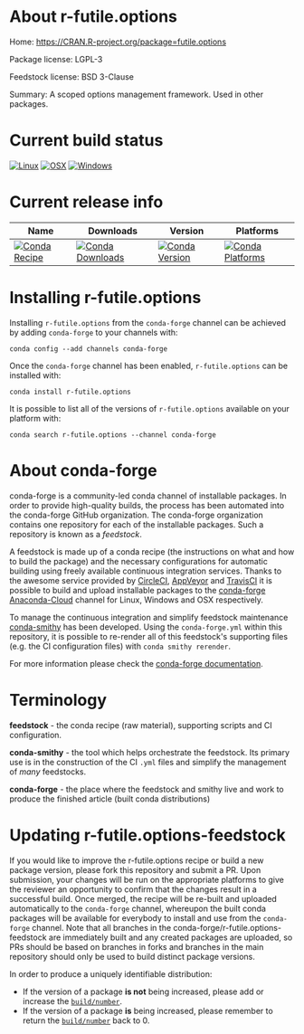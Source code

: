 About r-futile.options
======================

Home: https://CRAN.R-project.org/package=futile.options

Package license: LGPL-3

Feedstock license: BSD 3-Clause

Summary: A scoped options management framework. Used in other packages.



Current build status
====================

[![Linux](https://img.shields.io/circleci/project/github/conda-forge/r-futile.options-feedstock/master.svg?label=Linux)](https://circleci.com/gh/conda-forge/r-futile.options-feedstock)
[![OSX](https://img.shields.io/travis/conda-forge/r-futile.options-feedstock/master.svg?label=macOS)](https://travis-ci.org/conda-forge/r-futile.options-feedstock)
[![Windows](https://img.shields.io/appveyor/ci/conda-forge/r-futile.options-feedstock/master.svg?label=Windows)](https://ci.appveyor.com/project/conda-forge/r-futile-options-feedstock/branch/master)

Current release info
====================

| Name | Downloads | Version | Platforms |
| --- | --- | --- | --- |
| [![Conda Recipe](https://img.shields.io/badge/recipe-r--futile.options-green.svg)](https://anaconda.org/conda-forge/r-futile.options) | [![Conda Downloads](https://img.shields.io/conda/dn/conda-forge/r-futile.options.svg)](https://anaconda.org/conda-forge/r-futile.options) | [![Conda Version](https://img.shields.io/conda/vn/conda-forge/r-futile.options.svg)](https://anaconda.org/conda-forge/r-futile.options) | [![Conda Platforms](https://img.shields.io/conda/pn/conda-forge/r-futile.options.svg)](https://anaconda.org/conda-forge/r-futile.options) |

Installing r-futile.options
===========================

Installing `r-futile.options` from the `conda-forge` channel can be achieved by adding `conda-forge` to your channels with:

```
conda config --add channels conda-forge
```

Once the `conda-forge` channel has been enabled, `r-futile.options` can be installed with:

```
conda install r-futile.options
```

It is possible to list all of the versions of `r-futile.options` available on your platform with:

```
conda search r-futile.options --channel conda-forge
```


About conda-forge
=================

conda-forge is a community-led conda channel of installable packages.
In order to provide high-quality builds, the process has been automated into the
conda-forge GitHub organization. The conda-forge organization contains one repository
for each of the installable packages. Such a repository is known as a *feedstock*.

A feedstock is made up of a conda recipe (the instructions on what and how to build
the package) and the necessary configurations for automatic building using freely
available continuous integration services. Thanks to the awesome service provided by
[CircleCI](https://circleci.com/), [AppVeyor](https://www.appveyor.com/)
and [TravisCI](https://travis-ci.org/) it is possible to build and upload installable
packages to the [conda-forge](https://anaconda.org/conda-forge)
[Anaconda-Cloud](https://anaconda.org/) channel for Linux, Windows and OSX respectively.

To manage the continuous integration and simplify feedstock maintenance
[conda-smithy](https://github.com/conda-forge/conda-smithy) has been developed.
Using the ``conda-forge.yml`` within this repository, it is possible to re-render all of
this feedstock's supporting files (e.g. the CI configuration files) with ``conda smithy rerender``.

For more information please check the [conda-forge documentation](https://conda-forge.org/docs/).

Terminology
===========

**feedstock** - the conda recipe (raw material), supporting scripts and CI configuration.

**conda-smithy** - the tool which helps orchestrate the feedstock.
                   Its primary use is in the construction of the CI ``.yml`` files
                   and simplify the management of *many* feedstocks.

**conda-forge** - the place where the feedstock and smithy live and work to
                  produce the finished article (built conda distributions)


Updating r-futile.options-feedstock
===================================

If you would like to improve the r-futile.options recipe or build a new
package version, please fork this repository and submit a PR. Upon submission,
your changes will be run on the appropriate platforms to give the reviewer an
opportunity to confirm that the changes result in a successful build. Once
merged, the recipe will be re-built and uploaded automatically to the
`conda-forge` channel, whereupon the built conda packages will be available for
everybody to install and use from the `conda-forge` channel.
Note that all branches in the conda-forge/r-futile.options-feedstock are
immediately built and any created packages are uploaded, so PRs should be based
on branches in forks and branches in the main repository should only be used to
build distinct package versions.

In order to produce a uniquely identifiable distribution:
 * If the version of a package **is not** being increased, please add or increase
   the [``build/number``](https://conda.io/docs/user-guide/tasks/build-packages/define-metadata.html#build-number-and-string).
 * If the version of a package **is** being increased, please remember to return
   the [``build/number``](https://conda.io/docs/user-guide/tasks/build-packages/define-metadata.html#build-number-and-string)
   back to 0.
